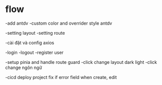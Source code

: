 # flow

-add antdv
-custom color and overrider style antdv

-setting layout
-setting route

-cài đặt và config axios

-login
-logout
-register user

-setup pinia and handle route guard
-click change layout dark light
-click change ngôn ngữ

-cicd deploy project
fix if error field when create, edit

